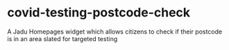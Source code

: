 # covid-testing-postcode-check
A Jadu Homepages widget which allows citizens to check if their postcode is in an area slated for targeted testing

